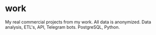# work
My real commercial projects from my work. All data is anonymized.
Data analysis, ETL's, API, Telegram bots. 
PostgreSQL, Python.
